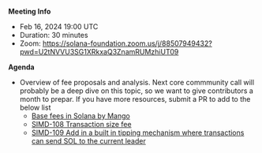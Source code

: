 **Meeting Info**
- Feb 16, 2024 19:00 UTC
- Duration: 30 minutes
- Zoom: https://solana-foundation.zoom.us/j/88507949432?pwd=U2tNVVU3SG1XRkxaQ3ZnamRUMzhiUT09

**Agenda**

- Overview of fee proposals and analysis. Next core commmunity call will probably be a deep dive on this topic, so we want to give contributors a month to prepar. If you have more resources, submit a PR to add to the below list
  - [Base fees in Solana by Mango](https://mango-markets.notion.site/Base-fees-in-Solana-83af1d7eafc848fdb726a64748281f87)
  - [SIMD-108 Transaction size fee](https://github.com/solana-foundation/solana-improvement-documents/pull/108)
  - [SIMD-109 Add in a built in tipping mechanism where transactions can send SOL to the current leader](https://github.com/solana-foundation/solana-improvement-documents/pull/109)
